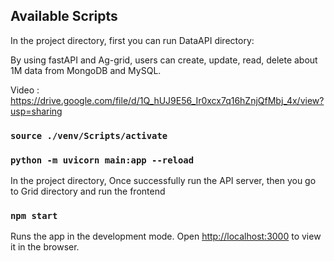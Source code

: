 ## Available Scripts

In the project directory, first you can run DataAPI directory:

By using fastAPI and Ag-grid, users can create, update, read, delete about 1M data from MongoDB and MySQL.

Video : https://drive.google.com/file/d/1Q_hUJ9E56_Ir0xcx7q16hZnjQfMbj_4x/view?usp=sharing

### `source ./venv/Scripts/activate`
### `python -m uvicorn main:app --reload`

In the project directory, Once successfully run the API server, then you go to Grid directory and run the frontend

### `npm start`

Runs the app in the development mode.
Open [http://localhost:3000](http://localhost:3000) to view it in the browser.
